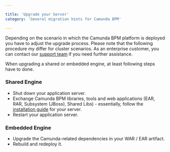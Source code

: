 ```yaml
---

title: 'Upgrade your Server'
category: 'General migration hints for Camunda BPM'

---
```


Depending on the scenario in which the Camunda BPM platform is deployed you have to adjust the upgrade process.
Please note that the following procedure my differ for cluster scenarios.
As an enterprise customer, you can contact our [support team](https://app.camunda.com/jira/browse/SUPPORT) if you need further assistance.

When upgrading a shared or embedded engine, at least following steps have to done.

### Shared Engine

* Shut down your application server.
* Exchange Camunda BPM libraries, tools and web applications (EAR, RAR, Subsystem (JBoss), Shared Libs) - essentially, follow the [installation guide](ref:/guides/installation-guide/) for your server.
* Restart your application server.

### Embedded Engine

* Upgrade the Camunda-related dependencies in your WAR / EAR artifact.
* Rebuild and redeploy it.